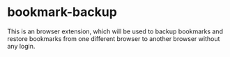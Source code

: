 # bookmark-backup
This is an browser extension, which will be used to backup bookmarks and restore bookmarks from one different browser to another browser without any login.
